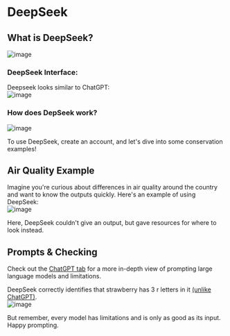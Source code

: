 # DeepSeek

## What is DeepSeek?
![image](https://github.com/user-attachments/assets/42d1b815-5f57-4aa2-9d11-ec1f21459479)

### DeepSeek Interface:  
Deepseek looks similar to ChatGPT:  
![image](https://github.com/user-attachments/assets/bd3207af-5862-4158-b631-20f5415ace97)

### How does DepSeek work?
![image](https://github.com/user-attachments/assets/2df36792-ac68-4552-8fbd-3f5a25ec002e)

To use DeepSeek, create an account, and let's dive into some conservation examples!

## Air Quality Example

Imagine you're curious about differences in air quality around the country and want to know the outputs quickly. Here's an example of using DeepSeek:  
![image](https://github.com/user-attachments/assets/62829084-cabc-4d13-afb6-a2f012a2aa45)

Here, DeepSeek couldn't give an output, but gave resources for where to look instead.

## Prompts & Checking

Check out the [ChatGPT tab](https://ahuang11.github.io/MoreThanAChatBot/level1/chatgpt/) for a more in-depth view of prompting large language models and limitations.  

DeepSeek correctly identifies that strawberry has 3 r letters in it [(unlike ChatGPT)](https://ahuang11.github.io/MoreThanAChatBot/level1/chatgpt/).  
![image](https://github.com/user-attachments/assets/1a418bcc-fe37-490c-ba7d-ed6c2b17a148)

But remember, every model has limitations and is only as good as its input. Happy prompting.
